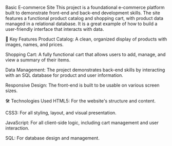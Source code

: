 Basic E-commerce Site
This project is a foundational e-commerce platform built to demonstrate front-end and back-end development skills. The site features a functional product catalog and shopping cart, with product data managed in a relational database. It is a great example of how to build a user-friendly interface that interacts with data.

🛒 Key Features
Product Catalog: A clean, organized display of products with images, names, and prices.

Shopping Cart: A fully functional cart that allows users to add, manage, and view a summary of their items.

Data Management: The project demonstrates back-end skills by interacting with an SQL database for product and user information.

Responsive Design: The front-end is built to be usable on various screen sizes.

🛠️ Technologies Used
HTML5: For the website's structure and content.

CSS3: For all styling, layout, and visual presentation.

JavaScript: For all client-side logic, including cart management and user interaction.

SQL: For database design and management.
